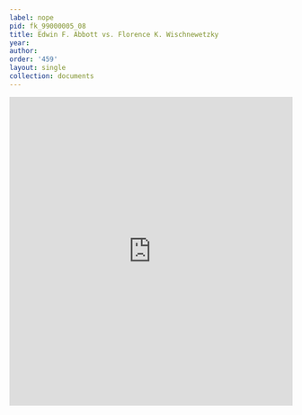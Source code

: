 ```yaml
---
label: nope
pid: fk_99000005_08
title: Edwin F. Abbott vs. Florence K. Wischnewetzky
year:
author:
order: '459'
layout: single
collection: documents
---
```

<iframe src="https://northwestern.app.box.com/embed/s/dgadddr7ndpfyktyqnpa5rxcinlxyhfy?sortColumn=date&view=list" width="100%" height="550" frameborder="0" allowfullscreen webkitallowfullscreen msallowfullscreen></iframe>
